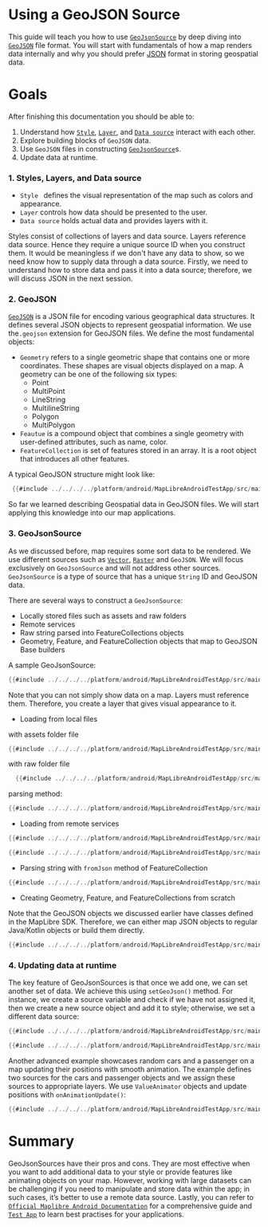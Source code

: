 # Using a GeoJSON Source

This guide will teach you how to use [`GeoJsonSource`]("https://maplibre.org/maplibre-native/android/api/-map-libre%20-native%20-android/org.maplibre.android.style.sources/-geo-json-source/index.html") by deep diving into [`GeoJSON`]("https://geojson.org/") file format.
You will start with fundamentals of how a map renders data internally and why you should prefer [JSON]("https://en.wikipedia.org/wiki/JSON") format in storing geospatial data.

# Goals

After finishing  this documentation you should be able to:
1. Understand how [`Style`]("https://maplibre.org/maplibre-native/android/api/-map-libre%20-native%20-android/org.maplibre.android.maps/-style/index.html?query=open%20class%20Style"), [`Layer`]("https://maplibre.org/maplibre-native/android/api/-map-libre%20-native%20-android/org.maplibre.android.style.layers/-layer/index.html?query=abstract%20class%20Layer"), and [`Data source`]("https://maplibre.org/maplibre-native/android/api/-map-libre%20-native%20-android/org.maplibre.android.style.sources/-source/index.html?query=abstract%20class%20Source") interact with each other.
2. Explore building blocks of `GeoJSON` data.
3. Use `GeoJSON` files in constructing [`GeoJsonSource`]("https://maplibre.org/maplibre-native/android/api/-map-libre%20-native%20-android/org.maplibre.android.style.sources/-source/index.html?query=abstract%20class%20Source")s.
4. Update data at runtime.

### 1. Styles, Layers, and Data source

- `Style ` defines the visual representation of the map such as colors and appearance.
- `Layer` controls how data should be presented to the user.
- `Data source`  holds actual data and provides layers with it.

Styles consist of collections of layers and data source. Layers reference data source. Hence they require a unique source ID when you construct them.
It would be meaningless if we don't have any data to show, so we need know how to supply data through a data source.
Firstly, we need to understand how to store data and pass it into a data source; therefore, we will discuss JSON in the next session.

### 2. GeoJSON

[`GeoJSON`]("https://geojson.org/") is a JSON file for encoding various geographical data structures.
It defines several JSON objects to represent geospatial information. We use the`.geojson` extension for GeoJSON files.
We define the most fundamental objects:
- `Geometry` refers to a single geometric shape that contains one or more coordinates. These shapes are visual objects displayed on a map. A geometry can be one of the following six types:
    - Point
    - MultiPoint
    - LineString
    - MultilineString
    - Polygon
    - MultiPolygon
- `Feautue` is a compound object that combines a single geometry with user-defined attributes, such as name, color.
- `FeatureCollection` is set of features stored in an array. It is a root object that introduces all other features.

A typical GeoJSON structure might look like:
```kotlin
 {{#include ../../../../platform/android/MapLibreAndroidTestApp/src/main/java/org/maplibre/android/testapp/activity/turf/MapSnapshotterWithinExpression.kt:buffer_line}}
```
So far we learned describing Geospatial data in GeoJSON files. We will start applying this knowledge into our map applications.

### 3. GeoJsonSource

As we discussed before, map requires some sort data to be rendered. We use different sources such as [`Vector`]("https://maplibre.org/maplibre-native/android/api/-map-libre%20-native%20-android/org.maplibre.android.style.sources/-vector-source/index.html?query=class%20VectorSource%20:%20Source"), [`Raster`]("https://maplibre.org/maplibre-native/android/api/-map-libre%20-native%20-android/org.maplibre.android.style.sources/-raster-source/index.html?query=class%20RasterSource%20:%20Source") and `GeoJSON`.
We will focus exclusively on `GeoJsonSource` and will not address other sources.
`GeoJsonSource` is a type of source that has a unique `String` ID and GeoJSON data.

There are several ways to construct a `GeoJsonSource`:
- Locally stored files such as assets and raw folders
- Remote services
- Raw string  parsed into FeatureCollections objects
- Geometry, Feature, and FeatureCollection objects that map to GeoJSON Base builders

A sample GeoJsonSource:
```kotlin
{{#include ../../../../platform/android/MapLibreAndroidTestApp/src/main/java/org/maplibre/android/testapp/activity/style/CollectionUpdateOnStyleChange.kt:geojson}}
```

Note that you can not simply show data on a map. Layers must reference them.
Therefore, you create a layer that gives visual appearance to it.

- Loading from local files

with assets folder file
```kotlin
{{#include ../../../../platform/android/MapLibreAndroidTestApp/src/main/java/org/maplibre/android/testapp/activity/style/NoStyleActivity.kt:setup}}
```
with raw folder file
```kotlin
  {{#include ../../../../platform/android/MapLibreAndroidTestApp/src/main/java/org/maplibre/android/testapp/activity/style/RuntimeStyleActivity.kt:source}}
```
parsing method:
```kotlin
{{#include ../../../../platform/android/MapLibreAndroidTestApp/src/main/java/org/maplibre/android/testapp/utils/ResourceUtils.kt:read_raw}}
```
- Loading from remote services
```kotlin
{{#include ../../../../platform/android/MapLibreAndroidTestApp/src/main/java/org/maplibre/android/testapp/activity/style/HeatmapLayerActivity.kt:create_earthquake}}
```
```kotlin
{{#include ../../../../platform/android/MapLibreAndroidTestApp/src/main/java/org/maplibre/android/testapp/activity/style/HeatmapLayerActivity.kt:constants}}
```
- Parsing string with `fromJson` method of FeatureCollection
```kotlin
{{#include ../../../../platform/android/MapLibreAndroidTestApp/src/main/java/org/maplibre/android/testapp/activity/turf/MapSnapshotterWithinExpression.kt:buffer_line}}
```
- Creating Geometry, Feature, and FeatureCollections from scratch

Note that the GeoJSON objects we discussed earlier have classes defined in the MapLibre SDK.
Therefore, we can either map JSON objects to regular Java/Kotlin objects or build them directly.
```kotlin
{{#include ../../../../platform/android/MapLibreAndroidTestApp/src/main/java/org/maplibre/android/testapp/activity/feature/QuerySourceFeaturesActivity.kt:json_object}}
```

### 4. Updating data at runtime

The key feature of GeoJsonSources is that once we add one, we can set another set of data.
We achieve this using `setGeoJson()` method. For instance, we create a source variable and check if we have not assigned it, then we create a new source object and add it to style; otherwise, we set a different data source:
```kotlin
{{#include ../../../../platform/android/MapLibreAndroidTestApp/src/main/java/org/maplibre/android/testapp/activity/style/ZoomFunctionSymbolLayerActivity.kt:createFeatureCollection}}
```

```kotlin
{{#include ../../../../platform/android/MapLibreAndroidTestApp/src/main/java/org/maplibre/android/testapp/activity/style/ZoomFunctionSymbolLayerActivity.kt:updateSource}}
```


Another advanced example showcases random cars and a passenger on a map updating their positions with smooth animation.
The example defines two sources for the cars and passenger objects and we assign these sources to appropriate layers.
We use `ValueAnimator` objects and update positions with `onAnimationUpdate()`:

```kotlin
{{#include ../../../../platform/android/MapLibreAndroidTestApp/src/main/java/org/maplibre/android/testapp/activity/style/AnimatedSymbolLayerActivity.kt}}
```

# Summary

GeoJsonSources have their pros and cons. They are most effective when you want to add additional data to your style or provide features like animating objects on your map.
However, working with large datasets can be challenging if you need to manipulate and store data within the app; in such cases, it’s better to use a remote data source.
Lastly, you can refer to [`Official Maplibre Android Documentation`]("https://maplibre.org/maplibre-native/android/api/index.html") for a comprehensive guide and  [`Test App`]("https://github.com/maplibre/maplibre-native/tree/main/platform/android/MapLibreAndroidTestApp") to learn best practises for your applications.